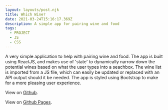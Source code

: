 ```yaml
---
layout: layouts/post.njk
title: Which Wine?
date: 2021-03-24T15:16:17.369Z
description: A simple app for pairing wine and food
tags:
  - PROJECT
  - JS
  - CSS
---
```

A very simple application to help with pairing wine and food. The app is built using ReactJS, and makes use of 'state' to dynamically narrow down the potential wines based on what the user types into a seachbox. The wine list is imported from a JS file, which can easily be updated or replaced with an API output should it be needed. The app is styled using Bootstrap to make for a more pleasing user experience.

View on [Github](https://github.com/samabarker/wine).

View on [Github Pages](https://samabarker.github.io/wine/).